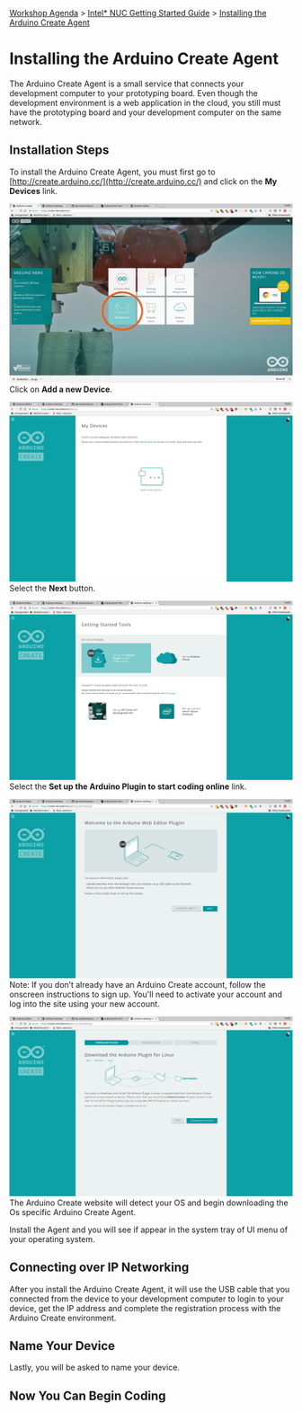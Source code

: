 [Workshop Agenda](https://github.com/SSG-DRD-IOT/Industrial-IoT-Workshop) > [Intel* NUC Getting Started Guide](https://github.com/SSG-DRD-IOT/lab-nuci7-setup) > [Installing the Arduino Create Agent](setup-arduino-create-agent.md)

# Installing the Arduino Create Agent

The Arduino Create Agent is a small service that connects your development computer to your prototyping board. Even though the development environment is a web application in the cloud, you still must have the prototyping board and your development computer on the same network.

## Installation Steps
To install the Arduino Create Agent, you must first go to [http://create.arduino.cc/](http://create.arduino.cc/) and click on the **My Devices** link.

![](./images/arduino-create-agent/1c.png) Click on **Add a new Device**.

![](./images/arduino-create-agent/2.png) Select the **Next** button.

![](./images/arduino-create-agent/3.png) Select the **Set up the Arduino Plugin to start coding online** link.

![](./images/arduino-create-agent/4.png) Note:  If you don’t already have an Arduino Create account, follow the onscreen instructions to sign up. You'll need to activate your account and log into the site using your new account.

![](./images/arduino-create-agent/5.png) The Arduino Create website will detect your OS and begin downloading the Os specific Arduino Create Agent.

Install the Agent and you will see if appear in the system tray of UI menu of your operating system.

## Connecting over IP Networking
After you install the Arduino Create Agent, it will use the USB cable that you connected from the device to your development computer to login to your device, get the IP address and complete the registration process with the Arduino Create environment.


## Name Your Device
Lastly, you will be asked to name your device.

## Now You Can Begin Coding
